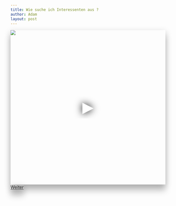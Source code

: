 ```yaml
---
title: Wie suche ich Interessenten aus ?
author: Adam
layout: post
---
```

  <iframe frameborder="0"
  scrolling="no" 
  height="500" 
  width="100%" src="https://www.youtube-nocookie.com/embed/uoYVGoCw6w0?controls=0" style="box-shadow: 0 20px 20px 0 rgba(0, 0, 0, 0.2), 0 6px 20px 0 rgba(0, 0, 0, 0.19)"
      srcdoc="<style>*{padding:0;margin:0;overflow:hidden}html,body{height:100%}img,span{position:absolute;width:100%;top:0;bottom:0;margin:auto}span{height:1.5em;text-align:center;font:48px/1.5 sans-serif;color:white;text-shadow:0 0 0.5em black}</style>
  <a href=https://www.youtube-nocookie.com/embed/uoYVGoCw6w0?controls=0>
    <img src=https://img.youtube.com/vi/uoYVGoCw6w0/maxresdefault.jpg ><span>▶</span></a>">
  </iframe>
<br>
  <a href="#wie-lade-ich-ein" class="button scrolly" style="box-shadow: 0 20px 20px 0 rgba(0, 0, 0, 0.2), 0 6px 20px 0 rgba(0, 0, 0, 0.19)">Weiter</a>